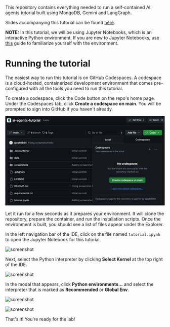 This repository contains everything needed to run a self-contained AI agents tutorial built using MongoDB, Gemini and LangGraph.

Slides accompanying this tutorial can be found [here](https://docs.google.com/presentation/d/e/2PACX-1vSFNtJI9CixQb-AEfJ_VQj7LiPSVH3iYajDu-CnHqPfi-spMf9Ls3d2E4ZlHM9VqtKVhtLpGRNg00co/).

**NOTE:** In this tutorial, we will be using Jupyter Notebooks, which is an interactive Python environment. If you are new to Jupyter Notebooks, use [this](https://mongodb-developer.github.io/vector-search-lab/docs/dev-env/jupyter-notebooks) guide to familiarize yourself with the environment.

# Running the tutorial

The easiest way to run this tutorial is on GitHub Codespaces. A codespace is a cloud-hosted, containerized development environment that comes pre-configured with all the tools you need to run this tutorial.

To create a codespace, click the Code button on the repo's home page. Under the Codespaces tab, click **Create a codespace on main**. You will be prompted to sign into GitHub if you haven't already.

![screenshot](screenshots/create-codespace.png)

Let it run for a few seconds as it prepares your environment. It will clone the repository, prepare the container, and run the installation scripts. Once the environment is built, you should see a list of files appear under the Explorer. 

In the left navigation bar of the IDE, click on the file named `tutorial.ipynb` to open the Jupyter Notebook for this tutorial.

![screenshot](screenshots/nav-notebook.png)

Next, select the Python interpreter by clicking **Select Kernel** at the top right of the IDE.

![screenshot](screenshots/select-kernel.png)

In the modal that appears, click **Python environments...** and select the interpreter that is marked as **Recommended** or **Global Env**.

![screenshot](screenshots/python-env-modal.png)

![screenshot](screenshots/select-recommended.png)

That's it! You're ready for the lab!
